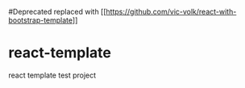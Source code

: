 #Deprecated
replaced with [[https://github.com/vic-volk/react-with-bootstrap-template]]

# react-template
react template test project

